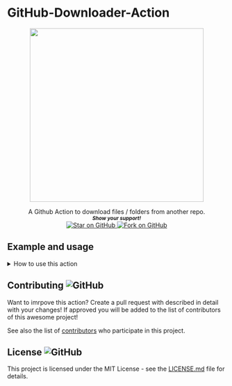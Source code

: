 # GitHub-Downloader-Action


<p align="center">
  <img height="400" src="https://capsule-render.vercel.app/api?type=waving&color=03a9f4&height=300&section=header&text=GitHub Downloader Action&fontSize=60&fontColor=ffffff&animation=fadeIn&fontAlignY=38&desc=A GitHub Action to download single files and folders from another GitHub repo&descAlignY=51&descAlign=50" />
</p>
<div align="center">
A Github Action to download files / folders from another repo.
  
  
   <br>
  <small> <b><i>Show your support!</i> </b></small>
  <br>
   <a href="https://github.com/MarketingPipeline/GitHub-Downloader-Action">
    <img title="Star on GitHub" src="https://img.shields.io/github/stars/MarketingPipeline/GitHub-Downloader-Action.svg?style=social&label=Star">
  </a>
  <a href="https://github.com/MarketingPipeline/GitHub-Downloader-Action/fork">
    <img title="Fork on GitHub" src="https://img.shields.io/github/forks/MarketingPipeline/GitHub-Downloader-Action.svg?style=social&label=Fork">
  </a>
   </p>  
 </div>



	

## Example and usage


<details>
<summary>How to use this action</summary>
<br><br>


<details>
<summary>How to download files & folders</summary>
<br><br>

To download a <b><i>single file</b></i>:


     https://github.com/Repo-Owner-UserName/Repo-Name/blob/master/README.md

To download a specific <b><i>folder</b></i>:

     https://github.com/Repo-Owner-UserName/Repo-Name/blob/master/Folder-Name
     
 

To download all files in a repo <b><i>folder</b></i>:

     https://github.com/Repo-Owner-UserName/Repo-Name/blob/master/
     
</details>     
<br>     


<details>
<summary>Workflow Example(s) / Usage </summary>

<br><br>

<details>
<summary> View Example <b>Workflow Usage</b></summary> 
<br><br>

    - uses: actions/checkout@v2
    - uses: MarketingPipeline/GitHub-Downloader-Action@main
      with:
        repo: https://github.com/MarketingPipeline/GitHub-Downloader-Action/blob/master/README.md


    - name: Commit and Push Downloaded Files
      run: |
         git config --global user.name "github-actions[bot]"
         git config --global user.email "41898282+github-actions[bot]@users.noreply.github.com"
         git add -A
         git commit -m "Updated Static Content"
         git push
         
</details>

<br>

Example [workflow file](.github/example_workflow.yaml)         


<br>

### Workflow Options:

<details>
<summary>How to change download path</summary>

<br>

### WARNING: Desintation folder / download path must exist in your repo or you will face issues

By default files will be placed into the root of your repo.  To change this you need to include this option in your workflow.



Example:

      with:
        repo: https://github.com/MarketingPipeline/GitHub-Downloader-Action/blob/master/README.md
	filepath: .github/
	
	
	
<br><br>


</summary>

</details>

<details>

<summary> How to over-write filenames</summary>

<br>

By default files will not be over-written. To change this you need to include this option in your workflow.

Example:



      with:
         repo: https://github.com/MarketingPipeline/GitHub-Downloader-Action/blob/master/README.md
	 filepath: .github/
	 overwrite: true




<br><br>

</details>


<br><br>

</details>


</details>


## Contributing ![GitHub](https://img.shields.io/github/contributors/MarketingPipeline/GitHub-Downloader-Action)

Want to imrpove this action? Create a pull request with described in detail with your changes! If approved you will be added to the list of contributors of this awesome project!

See also the list of
[contributors](https://github.com/MarketingPipeline/GitHub-Downloader-Action/graphs/contributors) who
participate in this project.

## License ![GitHub](https://img.shields.io/github/license/MarketingPipeline/GitHub-Downloader-Action)

This project is licensed under the MIT License - see the
[LICENSE.md](https://github.com/MarketingPipeline/GitHub-Downloader-Action/blob/main/LICENSE) file for
details.

